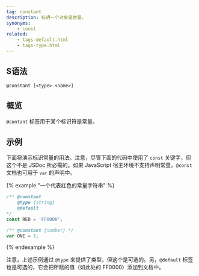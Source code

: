 ```yaml
---
tag: constant
description: 标明一个对象是常量。
synonyms:
    - const
related:
    - tags-default.html
    - tags-type.html
---
```


## S语法

`@constant [<type> <name>]`


## 概览

`@contant` 标签用于某个标识符是常量。


## 示例

下面将演示标识常量的用法。注意，尽管下面的代码中使用了 `const` 关键字，但这个不是 JSDoc 所必需的。如果 JavaScript 宿主环境不支持声明常量，`@const` 文档也可用于 `var` 的声明中。

{% example "一个代表红色的常量字符串" %}

```js
/** @constant
    @type {string}
    @default
*/
const RED = 'FF0000';

/** @constant {number} */
var ONE = 1;
```
{% endexample %}

注意，上述示例通过 `@type` 来提供了类型，但这个是可选的。另，`@default` 标签也是可选的，它会把所赋的值（如此处的 FF0000）添加到文档中。
